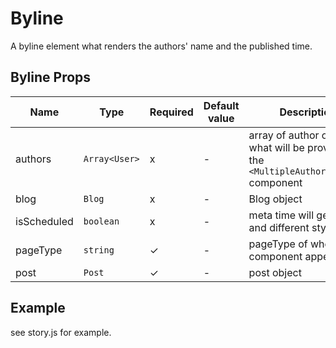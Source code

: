 # Byline
 
A byline element what renders the authors' name and the published time.

## Byline Props
| Name | Type | Required | Default value | Description
|------|------|----------|---------------|------------
|authors | `Array<User>` | x | - | array of author objects what will be provided to the `<MultipleAuthorsStatic>` component
|blog | `Blog` | x | - | Blog object
|isScheduled | `boolean` | x | - | meta time will get a label and different style
|pageType | `string` | ✓ | - | pageType of where the component appears
|post | `Post` | ✓ | - | post object

## Example
 see story.js for example.